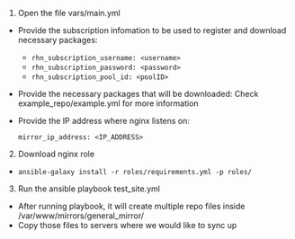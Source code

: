 
1. Open the file vars/main.yml

- Provide the subscription infomation to be used to register and download necessary packages:

  - `rhn_subscription_username: <username>`
  - `rhn_subscription_password: <password>`
  - `rhn_subscription_pool_id: <poolID>`

- Provide the necessary packages that will be downloaded: Check example_repo/example.yml for more information

- Provide the IP address where nginx listens on:

  `mirror_ip_address: <IP_ADDRESS>`

2. Download nginx role

- `ansible-galaxy install -r roles/requirements.yml -p roles/`

3. Run the ansible playbook test_site.yml

- After running playbook, it will create multiple repo files inside /var/www/mirrors/general_mirror/
- Copy those files to servers where we would like to sync up
